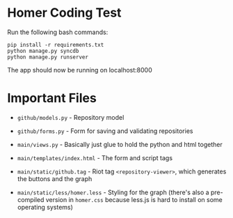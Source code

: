 Homer Coding Test
=======

Run the following bash commands:

```
pip install -r requirements.txt
python manage.py syncdb
python manage.py runserver
```

The app should now be running on localhost:8000

Important Files
=======

* `github/models.py` - Repository model

* `github/forms.py` - Form for saving and validating repositories

* `main/views.py` - Basically just glue to hold the python and html together

* `main/templates/index.html` - The form and script tags

* `main/static/github.tag` - Riot tag `<repository-viewer>`, which generates the buttons and the graph

* `main/static/less/homer.less` - Styling for the graph (there's also a pre-compiled version in `homer.css` because less.js is hard to install on some operating systems)
